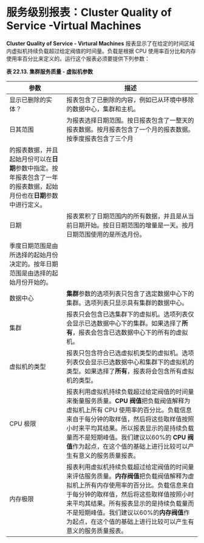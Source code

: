 # 服务级别报表：Cluster Quality of Service -Virtual Machines

**Cluster Quality of Service - Virtural Machines** 报表显示了在给定的时间区域内虚拟机持续负载超过给定阀值的时间量。负载是根据 CPU 使用率百分比和内存使用率百分比来定义的。运行这个报表必须要提供下列参数：

**表 22.13. 集群服务质量 - 虚拟机参数**

| 参数 | 描述 |
| -- | -- |
| 显示已删除的实体？ | 报表包含了已删除的内容，例如已从环境中移除的数据中心，集群和主机。|
| 日其范围 | 为报表选择日期范围。按日报表包含了一整天的报表数据。按月报表包含了一个月的报表数据。按季度报表包含了三个月
的报表数据，并且起始月份可以在**日期**参数中指定。按年报表包含了一年的报表数据，起始月份也在**日期**参数中进行定义。 |
| 日期 | 报表累积了日期范围内的所有数据，并且是从当前日期开始。按日日期范围的增量是一天。按月日期范围使用的是所选月份。
季度日期范围是由所选择的起始月份决定的。按年日期范围是由选择的起始月份开始的。 |
| 数据中心 | **集群**参数的选项列表只包含了选定数据中心下的集群。选项列表只显示具有集群的数据中心。 |
| 集群 | 报表只会包含已选集群下的虚拟机。选项列表仅会显示已选数据中心下的集群。如果选择了**所有**，报表会包含已选数据中心下的所有的虚拟机。 |
| 虚拟机的类型 | 报表只包含符合已选虚拟机类型的虚拟机。选项列表仅会显示已选数据中心和集群下的虚拟机的类型。如果选择了**所有**，报表将会包含所有虚拟机的类型。 |
| CPU 极限 | 报表利用虚拟机持续负载超过给定阀值的时间量来衡量服务质量。**CPU 阀值**把负载阀值解释为虚拟机上所有 CPU 使用率的百分比。负载信息来自于每分钟的取样值，然后将这些取样值按照小时来平均其结果。所以报表显示的是持续负载量而不是短期峰值。我们建议以60%的 **CPU 阀值**作为起点，在这个值的基础上进行比较可以产生有意义的服务质量报表。 |
| 内存极限 | 报表利用虚拟机持续负载超过给定阀值的时间量来评估服务质量。**内存阀值**把负载阀值解释为虚拟机上所有内存使用率的百分比。负载信息来自于每分钟的取样值，然后将这些取样值按照小时来平均其结果。所有报表显示的是持续负载量而不是短期峰值。我们建议以60%的**内存阀值**作为起点，在这个值的基础上进行比较可以产生有意义的服务质量报表。|


